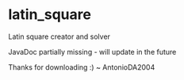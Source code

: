 # latin_square
Latin square creator and solver

JavaDoc partially missing - will update in the future

Thanks for downloading :) 
~ AntonioDA2004
